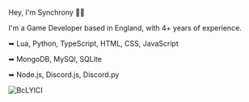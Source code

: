 Hey, I'm Synchrony 👋🏾

I'm a Game Developer based in England, with 4+ years of experience.

➥ Lua, Python, TypeScript, HTML, CSS, JavaScript

➥ MongoDB, MySQl, SQLite

➥ Node.js, Discord.js, Discord.py

![BcLYlCI](https://github.com/xenzeIIo/xenzeIIo/assets/109770452/a4452d0c-4133-4dd1-8807-67a42a57553e)
